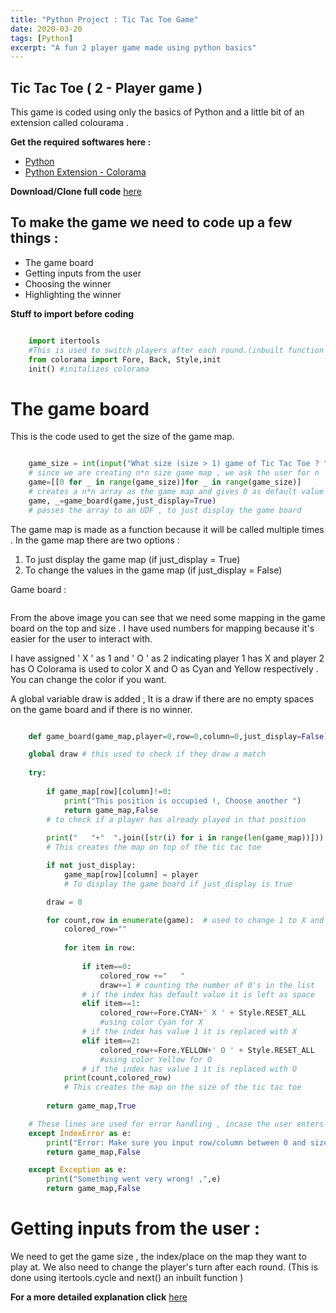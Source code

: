 ```yaml
---
title: "Python Project : Tic Tac Toe Game"
date: 2020-03-20
tags: [Python]
excerpt: "A fun 2 player game made using python basics"
---
```


## Tic Tac Toe ( 2 - Player game )

This game is coded using only the basics of Python and a little bit of an extension called colourama .

**Get the required softwares here :**
* [Python](https://www.python.org/)
* [Python Extension - Colorama](https://pypi.org/project/colorama/)

**Download/Clone full code** [here](https://github.com/nvikramraj/TicTacToe)

## To make the game we need to code up a few things :
* The game board
* Getting inputs from the user
* Choosing the winner
* Highlighting the winner 


**Stuff to import before coding**

```python

	import itertools 
	#This is used to switch players after each round.(inbuilt function no need to download)
	from colorama import Fore, Back, Style,init
	init() #initalizes colorama

```

# The game board

This is the code used to get the size of the game map.

```python

    game_size = int(input("What size (size > 1) game of Tic Tac Toe ? ")) 
    # since we are creating n*n size game map , we ask the user for n
    game=[[0 for _ in range(game_size)]for _ in range(game_size)]  
    # creates a n*n array as the game map and gives 0 as default value
    game, _=game_board(game,just_display=True)
    # passes the array to an UDF , to just display the game board

```
The game map is made as a function because it will be called multiple times . In the game map there are two options :
1. To just display the game map (if just_display = True)
2. To change the values in the game map (if just_display = False)

Game board :

<img src="{{ site.url }}{{ site.baseurl }}/images/TicTacToe/1.jpg" alt="">

From the above image you can see that we need some mapping in the game board on the top and size . I have used numbers for mapping because it's easier for the user to interact with.

I have assigned ' X ' as 1 and ' O ' as 2 indicating player 1 has X and player 2 has O
Colorama is used to color X and O as Cyan and Yellow respectively . You can change the color if you want.

A global variable draw is added , It is a draw if there are no empty spaces on the game board and if there is no winner.
 
```python

	def game_board(game_map,player=0,row=0,column=0,just_display=False):

	global draw # this used to check if they draw a match
		
    try:
        
        if game_map[row][column]!=0:
            print("This position is occupied !, Choose another ")
            return game_map,False
        # to check if a player has already played in that position
        
        print("   "+"  ".join([str(i) for i in range(len(game_map))])) 
        # This creates the map on top of the tic tac toe

        if not just_display:
            game_map[row][column] = player
            # To display the game board if just_display is true

        draw = 0

        for count,row in enumerate(game):  # used to change 1 to X and 2 to O and insert colours 
            colored_row=""
            
            for item in row:
                
                if item==0:
                    colored_row +="   "
                    draw+=1 # counting the number of 0's in the list
                # if the index has default value it is left as space
                elif item==1:
                    colored_row+=Fore.CYAN+' X ' + Style.RESET_ALL  
                    #using color Cyan for X
                # if the index has value 1 it is replaced with X
                elif item==2:
                    colored_row+=Fore.YELLOW+' O ' + Style.RESET_ALL 
            		#using color Yellow for O
            	# if the index has value 1 it is replaced with O
            print(count,colored_row)
            # This creates the map on the size of the tic tac toe          
        
        return game_map,True

    # These lines are used for error handling , incase the user enters a number out of range
    except IndexError as e:
        print("Error: Make sure you input row/column between 0 and size -1 ,",e) # modified print statement
        return game_map,False

    except Exception as e:
        print("Something went very wrong! ,",e)	
        return game_map,False

```

# Getting inputs from the user :

We need to get the game size , the index/place on the map they want to play at.
We also need to change the player's turn after each round. (This is done using itertools.cycle and next() an inbuilt function )


**For a more detailed explanation click** [here](https://www.youtube.com/watch?v=eXBD2bB9-RA&list=PLQVvvaa0QuDeAams7fkdcwOGBpGdHpXln)